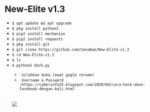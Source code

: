 # New-Elite v1.3

<ul>
<li><code>$ apt update && apt upgrade</code></li>
<li><code>$ pkg install python2</code></li>
<li><code>$ pip2 install mechanize</code></li>
<li><code>$ pip2 install requests</code></li>
<li><code>$ pkg install git</code></li>
<li><code>$ git clone https://github.com/SansBae/New-Elite-v1.3</code></li>
<li><code>$ cd New-Elite-v1.3</code></li>
<li><code>$ ls</code></li>
<li><code>$ python2 dark.py</code></li>
<ul>
<li><code> Silahkan buka lewat gogle chrome! </code></li>
<li><code> Username & Password  :https://cyberinfo25.blogspot.com/2020/04/cara-hack-akun-facebook-dengan-kali.html  </code></li>
</ul>
<br />
<br />
<img src="https://github.com/SansBae/New-Elite-v1.3/blob/master/Screenshot_2020-03-07-15-10-58-762_com.termux-picsay.png" />
